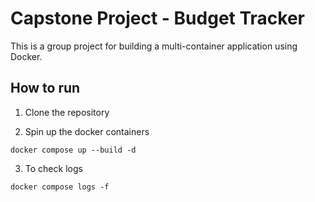 # Capstone Project - Budget Tracker

This is a group project for building a multi-container application using Docker.

## How to run

1. Clone the repository

2. Spin up the docker containers

```
docker compose up --build -d
```

3. To check logs

```
docker compose logs -f
```